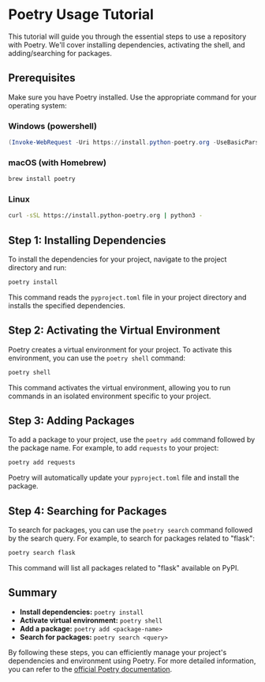 # Poetry Usage Tutorial

This tutorial will guide you through the essential steps to use a repository with Poetry. We'll cover installing dependencies, activating the shell, and adding/searching for packages.

## Prerequisites

Make sure you have Poetry installed. Use the appropriate command for your operating system:

### Windows (powershell)

```powershell
(Invoke-WebRequest -Uri https://install.python-poetry.org -UseBasicParsing).Content | python -
```

### macOS (with Homebrew)

```bash
brew install poetry
```

### Linux

```bash
curl -sSL https://install.python-poetry.org | python3 -
```

## Step 1: Installing Dependencies

To install the dependencies for your project, navigate to the project directory and run:

```bash
poetry install
```

This command reads the `pyproject.toml` file in your project directory and installs the specified dependencies.

## Step 2: Activating the Virtual Environment

Poetry creates a virtual environment for your project. To activate this environment, you can use the `poetry shell` command:

```bash
poetry shell
```

This command activates the virtual environment, allowing you to run commands in an isolated environment specific to your project.

## Step 3: Adding Packages

To add a package to your project, use the `poetry add` command followed by the package name. For example, to add `requests` to your project:

```bash
poetry add requests
```

Poetry will automatically update your `pyproject.toml` file and install the package.

## Step 4: Searching for Packages

To search for packages, you can use the `poetry search` command followed by the search query. For example, to search for packages related to "flask":

```bash
poetry search flask
```

This command will list all packages related to "flask" available on PyPI.

## Summary

- **Install dependencies:** `poetry install`
- **Activate virtual environment:** `poetry shell`
- **Add a package:** `poetry add <package-name>`
- **Search for packages:** `poetry search <query>`

By following these steps, you can efficiently manage your project's dependencies and environment using Poetry. For more detailed information, you can refer to the [official Poetry documentation](https://python-poetry.org/docs/).

